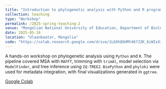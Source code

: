 ```yaml
---
title: "Introduction to phylogenetic analysis with Python and R programming"
collection: teaching
type: "Workshop"
permalink: /2025-spring-teaching-2
venue: "Mongolian National University of Education, Department of Biology"
date: 2025-05-16
location: "Ulaanbaatar, Mongolia"
code: "https://colab.research.google.com/drive/1L6XhQ9dMt467JZK_6iWIsXiTmZKLL2Jv?usp=sharing"
---
```


A hands-on workshop on phylogenetic analysis using `Python` and `R`. The pipeline covered MSA with `MAFFT`, trimming with `trimAl`, model selection via `ModelFinder`, and tree inference using `IQ-TREE2`. `BioPython` and `phyloki` were used for metadata integration, with final visualizations generated in `ggtree`.

<a href="https://colab.research.google.com/drive/1L6XhQ9dMt467JZK_6iWIsXiTmZKLL2Jv?usp=sharing"><i class="fas fa-fw fa-link zoom" aria-hidden="true"></i>Google Colab</a>